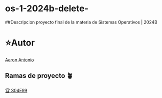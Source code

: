 <center><img scr="/workspaces/os-1-2024b-delete-/md/imagenes"  alt=""></center>


# os-1-2024b-delete-
##Descripcion 
proyecto final de la materia de Sistemas Operativos | 2024B 

# ⭐Autor 
[Aaron Antonio](https://github.com/bigguzman00)

## Ramas de proyecto 🪴
[🏆 S04E99](#) 